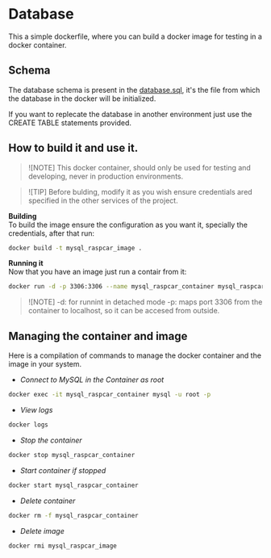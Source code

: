 # Database 
This a simple dockerfile, where you can build a docker image for testing in a docker container. 

## Schema
The database schema is present in the [database.sql](./database.sql), it's the file from which the database in the docker will be initialized.

If you want to replecate the database in another environment just use the CREATE TABLE statements provided. 

## How to build it and use it. 
> ![NOTE]
> This docker container, should only be used for testing and developing, never in production environments.


> ![TIP]
> Before bulding, modify it as you wish ensure credentials ared specified in the other services of the project. 

__Building__ \
To build the image ensure the configuration as you want it, specially the credentials, after that run: 
```bash
docker build -t mysql_raspcar_image .
```
__Running it__ \
Now that you have an image just run a contair from it: 
```bash
docker run -d -p 3306:3306 --name mysql_raspcar_container mysql_raspcar_image
```
> ![NOTE]
> -d: for runnint in detached mode
> -p: maps port 3306 from the container to localhost, so it can be accesed from outside.

## Managing the container and image

Here is a compilation of commands to manage the docker container and the image in your system. 

- _Connect to MySQL in the Container as root_
```bash
docker exec -it mysql_raspcar_container mysql -u root -p
```
- _View logs_
```bash
docker logs 
```
- _Stop the container_
```bash
docker stop mysql_raspcar_container
```
- _Start container if stopped_
```bash
docker start mysql_raspcar_container
```
- _Delete container_
```bash
docker rm -f mysql_raspcar_container
```
- _Delete image_
```bash
docker rmi mysql_raspcar_image
```
